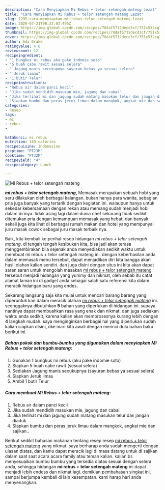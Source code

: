 ```yaml
---
description: "Cara Menyiapkan Mi Rebus + telor setengah mateng Lezat"
title: "Cara Menyiapkan Mi Rebus + telor setengah mateng Lezat"
slug: 1295-cara-menyiapkan-mi-rebus-telor-setengah-mateng-lezat
date: 2020-07-21T08:32:03.495Z
image: https://img-global.cpcdn.com/recipes/78daf5712decd3cf/751x532cq70/mi-rebus-telor-setengah-mateng-foto-resep-utama.jpg
thumbnail: https://img-global.cpcdn.com/recipes/78daf5712decd3cf/751x532cq70/mi-rebus-telor-setengah-mateng-foto-resep-utama.jpg
cover: https://img-global.cpcdn.com/recipes/78daf5712decd3cf/751x532cq70/mi-rebus-telor-setengah-mateng-foto-resep-utama.jpg
author: Ada Drake
ratingvalue: 4.6
reviewcount: 12
recipeingredient:
- "1 bungkus mi rebus aku pake indomie soto"
- "5 buah cabe rawit sesuai selera"
- " Jagung manis secukupnya sayuran bebas ya sesuai selera"
- " Jeruk limau"
- "1 butir Telur"
recipeinstructions:
- "Rebus air dalam panci kecil"
- "Jika sudah mendidih masukan mie, jagung dan cabai"
- "Jika terlihat mi dan jagung sudah matang masukan telur dan jangan diaduk"
- "Siapkan bumbu dan peras jeruk limau dalam mangkok, angkat mie dan sajikan.."
categories:
- Resep
tags:
- mi
- rebus
- 

katakunci: mi rebus  
nutrition: 160 calories
recipecuisine: Indonesian
preptime: "PT23M"
cooktime: "PT32M"
recipeyield: "4"
recipecategory: Lunch

---
```



![Mi Rebus + telor setengah mateng](https://img-global.cpcdn.com/recipes/78daf5712decd3cf/751x532cq70/mi-rebus-telor-setengah-mateng-foto-resep-utama.jpg)

<b><i>mi rebus + telor setengah mateng</i></b>, Memasak merupakan sebuah hobi yang seru dilakukan oleh berbagai kalangan. bukan hanya para wanita, sebagian pria juga banyak yang tertarik dengan kegiatan ini. walaupun hanya untuk sekedar kebersamaan dengan rekan atau memang sudah menjadi hobi dalam dirinya. tidak asing lagi dalam dunia chef sekarang tidak sedikit ditemukan pria dengan kemampuan memasak yang hebat, dan banyak sekali juga kita lihat di berbagai rumah makan dan hotel yang mempunyai juru masak cowok sebagai juru masak terbaik nya.



Baik, kita kembali ke perihal resep hidangan <i>mi rebus + telor setengah mateng</i>. di tengah tengah kesibukan kita, bisa jadi akan terasa menggembirakan bila sejenak anda menyediakan sedikit waktu untuk membuat mi rebus + telor setengah mateng ini. dengan keberhasilan anda dalam memasak menu tersebut, dapat menjadikan diri kita bangga akan hasil olahan kalian sendiri. dan juga disini dengan situs ini kita akan dapat saran saran untuk mengolah masakan <u>mi rebus + telor setengah mateng</u> tersebut menjadi hidangan yang yummy dan nikmat, oleh sebab itu catat alamat laman ini di gadget anda sebagai salah satu referensi kita dalam meracik hidangan baru yang endes.


Sekarang langsung saja kita mulai untuk mencari barang barang yang diperuntuk kan dalam meracik olahan <u><i>mi rebus + telor setengah mateng</i></u> ini. seenggaknya dibutuhkan <b>5</b> bahan yang diperlukan di hidangan ini. supaya nantinya dapat membuahkan rasa yang enak dan nikmat. dan juga sediakan waktu anda sedikit, karena kalian akan memprosesnya kurang lebih dengan <b>4</b> langkah mudah. saya menginginkan berbagai hal yang diperlukan sudah kalian siapkan disini, oke mari kita awali dengan merinci dulu bahan baku berikut ini.

<!--inarticleads1-->

##### Bahan pokok dan bumbu-bumbu yang digunakan dalam menyiapkan Mi Rebus + telor setengah mateng:

1. Gunakan 1 bungkus mi rebus (aku pake indomie soto)
1. Siapkan 5 buah cabe rawit (sesuai selera)
1. Sediakan  Jagung manis secukupnya (sayuran bebas ya sesuai selera)
1. Siapkan  Jeruk limau
1. Ambil 1 butir Telur




<!--inarticleads2-->

##### Cara membuat Mi Rebus + telor setengah mateng:

1. Rebus air dalam panci kecil
1. Jika sudah mendidih masukan mie, jagung dan cabai
1. Jika terlihat mi dan jagung sudah matang masukan telur dan jangan diaduk
1. Siapkan bumbu dan peras jeruk limau dalam mangkok, angkat mie dan sajikan..




Berikut sedikit bahasan makanan tentang resep resep <u>mi rebus + telor setengah mateng</u> yang nikmat. saya berharap anda sudah mengerti dengan ulasan diatas, dan kamu dapat meracik lagi di masa datang untuk di sajikan dalam saat saat acara acara family atau teman kalian. kalian bs menyesuaikan bumbu bumbu yang tersedia diatas sesuai dengan selera anda, sehingga hidangan <b>mi rebus + telor setengah mateng</b> ini dapat menjadi lebih endess dan nikmat lagi. demikian pembahasan singkat ini, sampai berjumpa kembali di lain kesempatan. kami harap hari anda menyenangkan.
